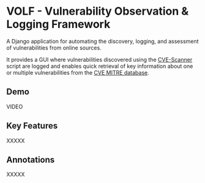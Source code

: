 # VOLF - Vulnerability Observation &amp; Logging Framework
A Django application for automating the discovery, logging, and assessment of vulnerabilities from online sources.

It provides a GUI where vulnerabilities discovered using the [CVE-Scanner](https://github.com/opeas/CVE-Scanner) script are logged and enables quick retrieval of key information about one or multiple vulnerabilities from the [CVE MITRE database](https://cve.mitre.org/).

Demo
-------------------
VIDEO

Key Features
-------------------
XXXXX

Annotations
-------------------
XXXXX
